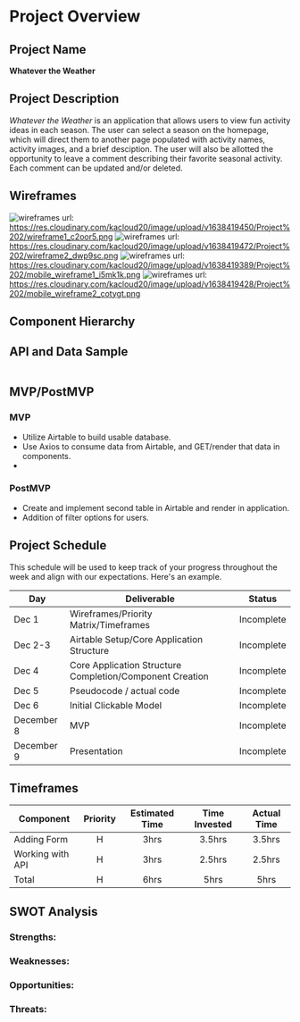 # Project Overview

## Project Name

<strong>Whatever the Weather</strong>

## Project Description

<em>Whatever the Weather</em> is an application that allows users to view fun activity ideas in each season. The user can select a season on the homepage, which will direct them to another page populated with activity names, activity images, and a brief desciption. The user will also be allotted the opportunity to leave a comment describing their favorite seasonal activity. Each comment can be updated and/or deleted.

## Wireframes

![wireframes](https://res.cloudinary.com/kacloud20/image/upload/v1638419450/Project%202/wireframe1_c2oor5.png)
url: https://res.cloudinary.com/kacloud20/image/upload/v1638419450/Project%202/wireframe1_c2oor5.png
![wireframes](https://res.cloudinary.com/kacloud20/image/upload/v1638419472/Project%202/wireframe2_dwp9sc.png)
url: https://res.cloudinary.com/kacloud20/image/upload/v1638419472/Project%202/wireframe2_dwp9sc.png
![wireframes](https://res.cloudinary.com/kacloud20/image/upload/v1638419389/Project%202/mobile_wireframe1_i5mk1k.png)
url: https://res.cloudinary.com/kacloud20/image/upload/v1638419389/Project%202/mobile_wireframe1_i5mk1k.png
![wireframes](https://res.cloudinary.com/kacloud20/image/upload/v1638419428/Project%202/mobile_wireframe2_cotygt.png)
url: https://res.cloudinary.com/kacloud20/image/upload/v1638419428/Project%202/mobile_wireframe2_cotygt.png

## Component Hierarchy

## API and Data Sample

```json

```

## MVP/PostMVP

### MVP

- Utilize Airtable to build usable database.
- Use Axios to consume data from Airtable, and GET/render that data in components.
-

### PostMVP

- Create and implement second table in Airtable and render in application.
- Addition of filter options for users.

## Project Schedule

This schedule will be used to keep track of your progress throughout the week and align with our expectations. Here's an example.

| Day        | Deliverable                                              | Status     |
| ---------- | -------------------------------------------------------- | ---------- |
| Dec 1      | Wireframes/Priority Matrix/Timeframes                    | Incomplete |
| Dec 2-3    | Airtable Setup/Core Application Structure                | Incomplete |
| Dec 4      | Core Application Structure Completion/Component Creation | Incomplete |
| Dec 5      | Pseudocode / actual code                                 | Incomplete |
| Dec 6      | Initial Clickable Model                                  | Incomplete |
| December 8 | MVP                                                      | Incomplete |
| December 9 | Presentation                                             | Incomplete |

## Timeframes

| Component        | Priority | Estimated Time | Time Invested | Actual Time |
| ---------------- | :------: | :------------: | :-----------: | :---------: |
| Adding Form      |    H     |      3hrs      |    3.5hrs     |   3.5hrs    |
| Working with API |    H     |      3hrs      |    2.5hrs     |   2.5hrs    |
| Total            |    H     |      6hrs      |     5hrs      |    5hrs     |

## SWOT Analysis

### Strengths:

### Weaknesses:

### Opportunities:

### Threats:
